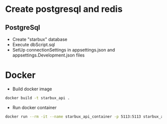 # Create postgresql and redis
## PostgreSql
- Create "starbux" database
- Execute dbScript.sql
- SetUp connectionSettings in appsettings.json and appsettings.Development.json files
# Docker
- Build docker image
```sh
docker build -t starbux_api .
```
- Run docker container
```sh
docker run --rm -it --name starbux_api_container -p 5113:5113 starbux_api
```
